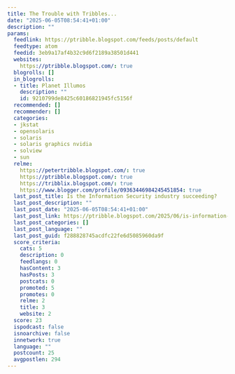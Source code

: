 ```yaml
---
title: The Trouble with Tribbles...
date: "2025-06-05T08:54:41+01:00"
description: ""
params:
  feedlink: https://ptribble.blogspot.com/feeds/posts/default
  feedtype: atom
  feedid: 3eb9a17af4b32c9d6f2189a38501d441
  websites:
    https://ptribble.blogspot.com/: true
  blogrolls: []
  in_blogrolls:
  - title: Planet Illumos
    description: ""
    id: 9210799de8425c60186821945fc5156f
  recommended: []
  recommender: []
  categories:
  - jkstat
  - opensolaris
  - solaris
  - solaris graphics nvidia
  - solview
  - sun
  relme:
    https://petertribble.blogspot.com/: true
    https://ptribble.blogspot.com/: true
    https://tribblix.blogspot.com/: true
    https://www.blogger.com/profile/09363446984245451854: true
  last_post_title: Is the Information Security industry succeeding?
  last_post_description: ""
  last_post_date: "2025-06-05T08:54:41+01:00"
  last_post_link: https://ptribble.blogspot.com/2025/06/is-information-security-industry.html
  last_post_categories: []
  last_post_language: ""
  last_post_guid: f288828745acdfc22fe6d5085960da9f
  score_criteria:
    cats: 5
    description: 0
    feedlangs: 0
    hasContent: 3
    hasPosts: 3
    postcats: 0
    promoted: 5
    promotes: 0
    relme: 2
    title: 3
    website: 2
  score: 23
  ispodcast: false
  isnoarchive: false
  innetwork: true
  language: ""
  postcount: 25
  avgpostlen: 294
---
```

